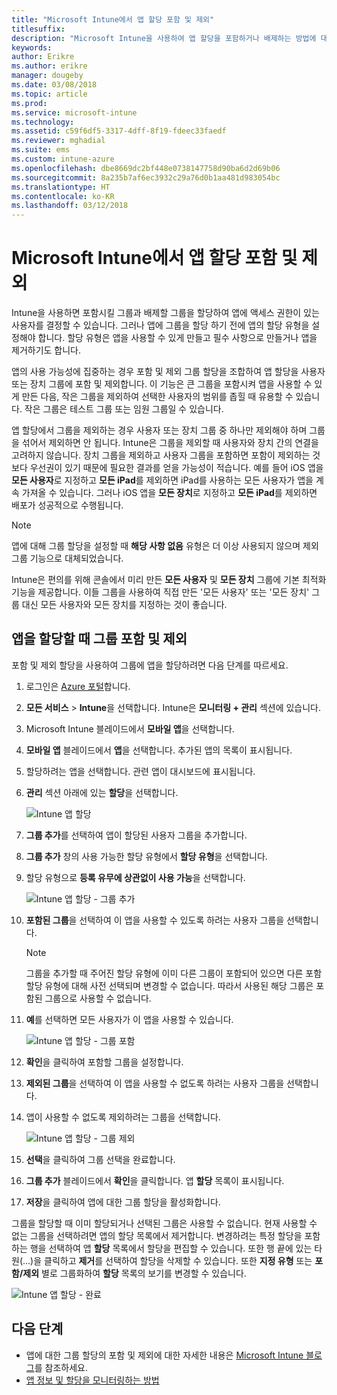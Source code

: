 ```yaml
---
title: "Microsoft Intune에서 앱 할당 포함 및 제외"
titlesuffix: 
description: "Microsoft Intune을 사용하여 앱 할당을 포함하거나 배제하는 방법에 대해 알아봅니다."
keywords: 
author: Erikre
ms.author: erikre
manager: dougeby
ms.date: 03/08/2018
ms.topic: article
ms.prod: 
ms.service: microsoft-intune
ms.technology: 
ms.assetid: c59f6df5-3317-4dff-8f19-fdeec33faedf
ms.reviewer: mghadial
ms.suite: ems
ms.custom: intune-azure
ms.openlocfilehash: dbe8669dc2bf448e0738147758d90ba6d2d69b06
ms.sourcegitcommit: 8a235b7af6ec3932c29a76d0b1aa481d983054bc
ms.translationtype: HT
ms.contentlocale: ko-KR
ms.lasthandoff: 03/12/2018
---
```

# <a name="include-and-exclude-app-assignments-in-microsoft-intune"></a>Microsoft Intune에서 앱 할당 포함 및 제외

Intune을 사용하면 포함시킬 그룹과 배제할 그룹을 할당하여 앱에 액세스 권한이 있는 사용자를 결정할 수 있습니다. 그러나 앱에 그룹을 할당 하기 전에 앱의 할당 유형을 설정해야 합니다. 할당 유형은 앱을 사용할 수 있게 만들고 필수 사항으로 만들거나 앱을 제거하기도 합니다. 

앱의 사용 가능성에 집중하는 경우 포함 및 제외 그룹 할당을 조합하여 앱 할당을 사용자 또는 장치 그룹에 포함 및 제외합니다. 이 기능은 큰 그룹을 포함시켜 앱을 사용할 수 있게 만든 다음, 작은 그룹을 제외하여 선택한 사용자의 범위를 좁힐 때 유용할 수 있습니다. 작은 그룹은 테스트 그룹 또는 임원 그룹일 수 있습니다. 

앱 할당에서 그룹을 제외하는 경우 사용자 또는 장치 그룹 중 하나만 제외해야 하며 그룹을 섞어서 제외하면 안 됩니다. Intune은 그룹을 제외할 때 사용자와 장치 간의 연결을 고려하지 않습니다. 장치 그룹을 제외하고 사용자 그룹을 포함하면 포함이 제외하는 것보다 우선권이 있기 때문에 필요한 결과를 얻을 가능성이 적습니다. 예를 들어 iOS 앱을 **모든 사용자**로 지정하고 **모든 iPad**를 제외하면 iPad를 사용하는 모든 사용자가 앱을 계속 가져올 수 있습니다. 그러나 iOS 앱을 **모든 장치**로 지정하고 **모든 iPad**를 제외하면 배포가 성공적으로 수행됩니다.  

>[!NOTE]
>앱에 대해 그룹 할당을 설정할 때 **해당 사항 없음** 유형은 더 이상 사용되지 않으며 제외 그룹 기능으로 대체되었습니다. 
>
>Intune은 편의를 위해 콘솔에서 미리 만든 **모든 사용자** 및 **모든 장치** 그룹에 기본 최적화 기능을 제공합니다. 이들 그룹을 사용하여 직접 만든 '모든 사용자' 또는 '모든 장치' 그룹 대신 모든 사용자와 모든 장치를 지정하는 것이 좋습니다.  

## <a name="including-and-excluding-groups-when-assigning-apps"></a>앱을 할당할 때 그룹 포함 및 제외 
포함 및 제외 할당을 사용하여 그룹에 앱을 할당하려면 다음 단계를 따르세요.
1. 로그인은 [Azure 포털](https://portal.azure.com)합니다.
2. **모든 서비스** > **Intune**을 선택합니다. Intune은 **모니터링 + 관리** 섹션에 있습니다.
3. Microsoft Intune 블레이드에서 **모바일 앱**을 선택합니다.
4. **모바일 앱** 블레이드에서 **앱**을 선택합니다. 추가된 앱의 목록이 표시됩니다.
5. 할당하려는 앱을 선택합니다. 관련 앱이 대시보드에 표시됩니다. 
6. **관리** 섹션 아래에 있는 **할당**을 선택합니다. 

    ![Intune 앱 할당](./media/apps-inc-exl-01.png)
7. **그룹 추가**를 선택하여 앱이 할당된 사용자 그룹을 추가합니다. 
8. **그룹 추가** 창의 사용 가능한 할당 유형에서 **할당 유형**을 선택합니다.
9. 할당 유형으로 **등록 유무에 상관없이 사용 가능**을 선택합니다.

    ![Intune 앱 할당 - 그룹 추가](./media/apps-inc-exl-02.png)
10. **포함된 그룹**을 선택하여 이 앱을 사용할 수 있도록 하려는 사용자 그룹을 선택합니다.

    >[!NOTE]
    >그룹을 추가할 때 주어진 할당 유형에 이미 다른 그룹이 포함되어 있으면 다른 포함 할당 유형에 대해 사전 선택되며 변경할 수 없습니다. 따라서 사용된 해당 그룹은 포함된 그룹으로 사용할 수 없습니다.

11. **예**를 선택하면 모든 사용자가 이 앱을 사용할 수 있습니다.

    ![Intune 앱 할당 - 그룹 포함](./media/apps-inc-exl-03.png)
12. **확인**을 클릭하여 포함할 그룹을 설정합니다.
13. **제외된 그룹**을 선택하여 이 앱을 사용할 수 없도록 하려는 사용자 그룹을 선택합니다. 
14. 앱이 사용할 수 없도록 제외하려는 그룹을 선택합니다.

    ![Intune 앱 할당 - 그룹 제외](./media/apps-inc-exl-04.png)
15. **선택**을 클릭하여 그룹 선택을 완료합니다.
16. **그룹 추가** 블레이드에서 **확인**을 클릭합니다. 앱 **할당** 목록이 표시됩니다.
17. **저장**을 클릭하여 앱에 대한 그룹 할당을 활성화합니다.

그룹을 할당할 때 이미 할당되거나 선택된 그룹은 사용할 수 없습니다. 현재 사용할 수 없는 그룹을 선택하려면 앱의 할당 목록에서 제거합니다. 변경하려는 특정 할당을 포함하는 행을 선택하여 앱 **할당** 목록에서 할당을 편집할 수 있습니다. 또한 행 끝에 있는 타원(...)을 클릭하고 **제거**를 선택하여 할당을 삭제할 수 있습니다. 또한 **지정 유형** 또는 **포함/제외** 별로 그룹화하여 **할당** 목록의 보기를 변경할 수 있습니다.

![Intune 앱 할당 - 완료](./media/apps-inc-exl-05.png)

## <a name="next-steps"></a>다음 단계

- 앱에 대한 그룹 할당의 포함 및 제외에 대한 자세한 내용은 [Microsoft Intune 블로그](https://aka.ms/new_app_assignment_process)를 참조하세요.
- [앱 정보 및 할당을 모니터링하는 방법](apps-monitor.md)